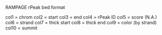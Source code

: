 
RAMPAGE rPeak bed format

col1 = chrom
col2 = start
col3 = end
col4 = rPeak ID
col5 = score (N.A.)
col6 = strand
col7 = thick start
col8 = thick end
col9 = color (by strand)
col10 = summit

